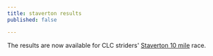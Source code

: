 ```yaml
---
title: staverton results
published: false

---
```


The results are now available for CLC striders' [Staverton 10 mile](/staverton-10) race.
